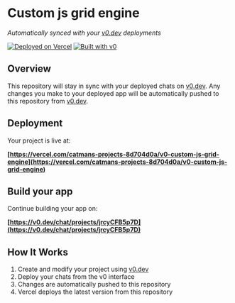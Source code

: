 # Custom js grid engine

*Automatically synced with your [v0.dev](https://v0.dev) deployments*

[![Deployed on Vercel](https://img.shields.io/badge/Deployed%20on-Vercel-black?style=for-the-badge&logo=vercel)](https://vercel.com/catmans-projects-8d704d0a/v0-custom-js-grid-engine)
[![Built with v0](https://img.shields.io/badge/Built%20with-v0.dev-black?style=for-the-badge)](https://v0.dev/chat/projects/jrcyCFB5p7D)

## Overview

This repository will stay in sync with your deployed chats on [v0.dev](https://v0.dev).
Any changes you make to your deployed app will be automatically pushed to this repository from [v0.dev](https://v0.dev).

## Deployment

Your project is live at:

**[https://vercel.com/catmans-projects-8d704d0a/v0-custom-js-grid-engine](https://vercel.com/catmans-projects-8d704d0a/v0-custom-js-grid-engine)**

## Build your app

Continue building your app on:

**[https://v0.dev/chat/projects/jrcyCFB5p7D](https://v0.dev/chat/projects/jrcyCFB5p7D)**

## How It Works

1. Create and modify your project using [v0.dev](https://v0.dev)
2. Deploy your chats from the v0 interface
3. Changes are automatically pushed to this repository
4. Vercel deploys the latest version from this repository